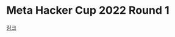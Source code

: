 # Meta Hacker Cup 2022 Round 1

[링크](https://www.facebook.com/codingcompetitions/hacker-cup/2022/round-1)
